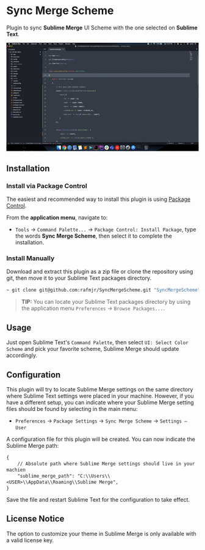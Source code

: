 # Sync Merge Scheme
Plugin to sync **Sublime Merge** UI Scheme with the one selected on **Sublime Text**.

![How To Use](https://raw.githubusercontent.com/rafmjr/SyncMergeScheme/master/screenshots/demo.gif?raw=true)

## Installation

### Install via Package Control

The easiest and recommended way to install this plugin is using [Package Control](https://packagecontrol.io).

From the **application menu**, navigate to:

- `Tools` -> `Command Palette...` -> `Package Control: Install Package`, type
  the words **Sync Merge Scheme**, then select it to complete the installation.

### Install Manually

Download and extract this plugin as a zip file or clone the repository using git,
then move it to your Sublime Text packages directory.

```bash
~ git clone git@github.com:rafmjr/SyncMergeScheme.git "SyncMergeScheme"
```

> **TIP:** You can locate your Sublime Text packages directory by using the
> application menu `Preferences` -> `Browse Packages...`.

## Usage

Just open Sublime Text's `Command Palette`, then select `UI: Select Color Scheme` and
pick your favorite scheme, Sublime Merge should update accordingly.

## Configuration

This plugin will try to locate Sublime Merge settings on the same directory where Sublime Text
settings were placed in your machine. However, if you have a different setup, you can indicate
where your Sublime Merge setting files should be found by selecting in the main menu:

- `Preferences` -> `Package Settings` -> `Sync Merge Scheme` -> `Settings – User`

A configuration file for this plugin will be created. You can now indicate the Sublime Merge
path:

```
{
    // Absolute path where Sublime Merge settings should live in your machien
    "sublime_merge_path": "C:\\Users\\<USER>\\AppData\\Roaming\\Sublime Merge",
}
```

Save the file and restart Sublime Text for the configuration to take effect.

## License Notice

The option to customize your theme in Sublime Merge is only available with a valid license key.
